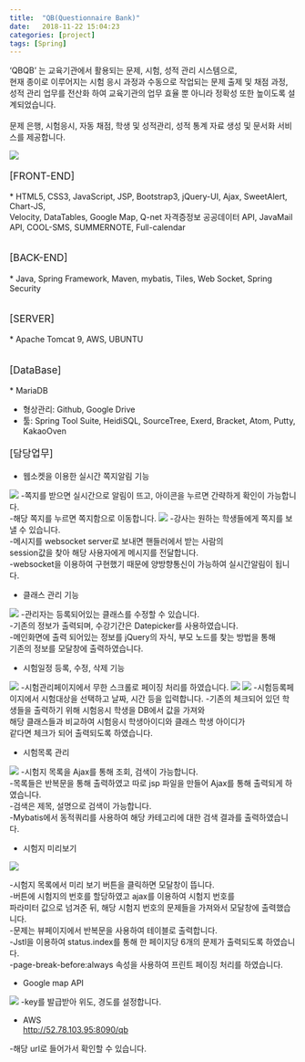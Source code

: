 ```yaml
---
title:  "QB(Questionnaire Bank)"
date:   2018-11-22 15:04:23
categories: [project]
tags: [Spring]
---
```


‘QBQB’ 는 교육기관에서 활용되는 문제, 시험, 성적 관리 시스템으로,<br>
현재 종이로 이루어지는 시험 응시 과정과 수동으로 작업되는 문제 출제 및 채점 과정, <br>
성적 관리 업무를 전산화 하여 교육기관의 업무 효율 뿐 아니라 정확성 또한 높이도록 설계되었습니다.<br>
<br>
문제 은행, 시험응시, 자동 채점, 학생 및 성적관리, 성적 통계 자료 생성 및 문서화 서비스를 제공합니다.<br>

<img src="{{site.baseurl}}/images/finalmainp.png"/>

<p style="font-size:13pt;">[FRONT-END]</p>
* HTML5, CSS3, JavaScript, JSP, Bootstrap3, jQuery-UI, Ajax, SweetAlert, Chart-JS, <br>
Velocity, DataTables, Google Map, Q-net 자격증정보 공공데이터 API, JavaMail API, COOL-SMS, SUMMERNOTE, Full-calendar<br><br>

<p style="font-size:13pt;">[BACK-END]</p>
* Java, Spring Framework, Maven, mybatis, Tiles, Web Socket, Spring Security<br><br>


<p style="font-size:13pt;">[SERVER]</p>
* Apache Tomcat 9, AWS, UBUNTU<br><br>


<p style="font-size:13pt;">[DataBase]</p>
* MariaDB

* 형상관리: Github, Google Drive
* 툴: Spring Tool Suite, HeidiSQL, SourceTree, Exerd, Bracket, Atom, Putty, KakaoOven	<br>

<p style="font-size:13pt;">[담당업무]</p>

* 웹소켓을 이용한 실시간 쪽지알림 기능

<img src="{{site.baseurl}}/images/message.PNG"/>
-쪽지를 받으면 실시간으로 알림이 뜨고, 아이콘을 누르면 간략하게 확인이 가능합니다.<br>
-해당 쪽지를 누르면 쪽지함으로 이동합니다.
<img src="{{site.baseurl}}/images/message2.PNG"/>
-강사는 원하는 학생들에게 쪽지를 보낼 수 있습니다.<br>
-메시지를 websocket server로 보내면 핸들러에서 받는 사람의<br>
session값을 찾아 해당 사용자에게 메시지를 전달합니다.<br>
-websocket을 이용하여 구현했기 때문에 양방향통신이 가능하여 실시간알림이 됩니다.


* 클래스 관리 기능

<img src="{{site.baseurl}}/images/classupdate.PNG"/>
-관리자는 등록되어있는 클래스를 수정할 수 있습니다.<br>
-기존의 정보가 출력되며, 수강기간은 Datepicker를 사용하였습니다.<br>
-메인화면에 출력 되어있는 정보를 jQuery의 자식, 부모 노드를 찾는 방법을 통해<br>
기존의 정보를 모달창에 출력하였습니다.


* 시험일정 등록, 수정, 삭제 기능

<img src="{{site.baseurl}}/images/examregi.PNG"/>
-시험관리페이지에서 무한 스크롤로 페이징 처리를 하였습니다.

<img src="{{site.baseurl}}/images/examregi2.PNG"/>

<img src="{{site.baseurl}}/images/examregi3.PNG"/>
-시험등록페이지에서 시험대상을 선택하고 날짜, 시간 등을 입력합니다.
-기존의 체크되어 있던 학생들을 출력하기 위해 시험응시 학생을 DB에서 값을 가져와<br>
해당 클래스들과 비교하여 시험응시 학생아이디와 클래스 학생 아이디가<br>
같다면 체크가 되어 출력되도록 하였습니다.

* 시험목록 관리

<img src="{{site.baseurl}}/images/examlist.PNG"/>
-시험지 목록을 Ajax를 통해 조회, 검색이 가능합니다.<br>
-목록들은 반복문을 통해 출력하였고 따로 jsp 파일을 만들어 Ajax를 통해 출력되게 하였습니다.<br>
-검색은 제목, 설명으로 검색이 가능합니다.<br>
-Mybatis에서 동적쿼리를 사용하여 해당 카테고리에 대한 검색 결과를 출력하였습니다.<br>

* 시험지 미리보기

<img src="{{site.baseurl}}/images/exammiri.PNG"/>

-시험지 목록에서 미리 보기 버튼을 클릭하면 모달창이 뜹니다.<br>
-버튼에 시험지의 번호를 할당하였고 ajax를 이용하여 시험지 번호를<br>
  파라미터 값으로 넘겨준 뒤, 해당 시험지 번호의 문제들을 가져와서 모달창에 출력했습니다.<br>
-문제는 뷰페이지에서 반복문을 사용하여 테이블로 출력합니다.<br>
-Jstl을 이용하여 status.index를 통해 한 페이지당 6개의 문제가 출력되도록 하였습니다.<br>
-page-break-before:always 속성을 사용하여 프린트 페이징 처리를 하였습니다.


* Google map API

<img src="{{site.baseurl}}/images/googlemap.PNG"/>
-key를 발급받아 위도, 경도를 설정합니다.

* AWS <br>
http://52.78.103.95:8090/qb

-해당 url로 들어가서 확인할 수 있습니다.

[jekyll]:      http://jekyllrb.com
[jekyll-gh]:   https://github.com/jekyll/jekyll
[jekyll-help]: https://github.com/jekyll/jekyll-help
